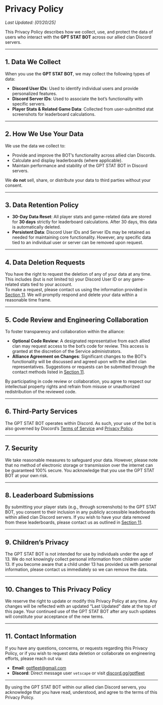 # Privacy Policy

_Last Updated: [01/20/25]_

This Privacy Policy describes how we collect, use, and protect the data of users who interact with the **GPT STAT BOT** across our allied clan Discord servers.

---

## 1. Data We Collect

When you use the **GPT STAT BOT**, we may collect the following types of data:

- **Discord User IDs**: Used to identify individual users and provide personalized features.  
- **Discord Server IDs**: Used to associate the bot’s functionality with specific servers.  
- **Player Stats & Related Game Data**: Collected from user-submitted stat screenshots for leaderboard calculations.

---

## 2. How We Use Your Data

We use the data we collect to:

- Provide and improve the BOT’s functionality across allied clan Discords.  
- Calculate and display leaderboards (where applicable).  
- Maintain performance and stability of the GPT STAT BOT in Discord servers.

We **do not** sell, share, or distribute your data to third parties without your consent.

---

## 3. Data Retention Policy

- **30-Day Data Reset**: All player stats and game-related data are stored for **30 days** strictly for leaderboard calculations. After 30 days, this data is automatically deleted.  
- **Persistent Data**: Discord User IDs and Server IDs may be retained as needed for maintaining core functionality. However, any specific data tied to an individual user or server can be removed upon request.

---

## 4. Data Deletion Requests

You have the right to request the deletion of any of your data at any time. This includes (but is not limited to) your Discord User ID or any game-related stats tied to your account.  
To make a request, please contact us using the information provided in [Section 11](#11-contact-information). We will promptly respond and delete your data within a reasonable time frame.

---

## 5. Code Review and Engineering Collaboration

To foster transparency and collaboration within the alliance:

- **Optional Code Review**: A designated representative from each allied clan may request access to the bot’s code for review. This access is granted at the discretion of the Service administrators.  
- **Alliance Agreement on Changes**: Significant changes to the BOT’s functionality will be discussed and agreed upon with the allied clan representatives. Suggestions or requests can be submitted through the contact methods listed in [Section 11](#11-contact-information).

By participating in code review or collaboration, you agree to respect our intellectual property rights and refrain from misuse or unauthorized redistribution of the reviewed code.

---

## 6. Third-Party Services

The GPT STAT BOT operates within Discord. As such, your use of the bot is also governed by Discord’s [Terms of Service](https://discord.com/terms) and [Privacy Policy](https://discord.com/privacy).

---

## 7. Security

We take reasonable measures to safeguard your data. However, please note that no method of electronic storage or transmission over the internet can be guaranteed 100% secure. You acknowledge that you use the GPT STAT BOT at your own risk.

---

## 8. Leaderboard Submissions

By submitting your player stats (e.g., through screenshots) to the GPT STAT BOT, you consent to their inclusion in any publicly accessible leaderboards within allied clan Discord servers. If you wish to have your data removed from these leaderboards, please contact us as outlined in [Section 11](#11-contact-information).

---

## 9. Children’s Privacy

The GPT STAT BOT is not intended for use by individuals under the age of 13. We do not knowingly collect personal information from children under 13. If you become aware that a child under 13 has provided us with personal information, please contact us immediately so we can remove the data.

---

## 10. Changes to This Privacy Policy

We reserve the right to update or modify this Privacy Policy at any time. Any changes will be reflected with an updated “Last Updated” date at the top of this page. Your continued use of the GPT STAT BOT after any such updates will constitute your acceptance of the new terms.

---

## 11. Contact Information

If you have any questions, concerns, or requests regarding this Privacy Policy, or if you wish to request data deletion or collaborate on engineering efforts, please reach out via:

- **Email**: gptfleet@gmail.com  
- **Discord**: Direct message user `vetscape` or visit [discord.gg/gptfleet](https://discord.gg/gptfleet)

---

By using the GPT STAT BOT within our allied clan Discord servers, you acknowledge that you have read, understood, and agree to the terms of this Privacy Policy.
